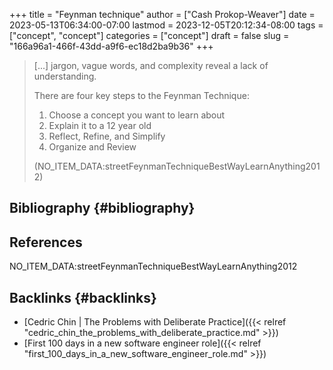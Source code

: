 +++
title = "Feynman technique"
author = ["Cash Prokop-Weaver"]
date = 2023-05-13T06:34:00-07:00
lastmod = 2023-12-05T20:12:34-08:00
tags = ["concept", "concept"]
categories = ["concept"]
draft = false
slug = "166a96a1-466f-43dd-a9f6-ec18d2ba9b36"
+++

> [...] jargon, vague words, and complexity reveal a lack of understanding.
>
> There are four key steps to the Feynman Technique:
>
> 1.  Choose a concept you want to learn about
> 2.  Explain it to a 12 year old
> 3.  Reflect, Refine, and Simplify
> 4.  Organize and Review
>
> (NO_ITEM_DATA:streetFeynmanTechniqueBestWayLearnAnything2012)


## Bibliography {#bibliography}

## References

<style>.csl-entry{text-indent: -1.5em; margin-left: 1.5em;}</style><div class="csl-bib-body">
  <div class="csl-entry">NO_ITEM_DATA:streetFeynmanTechniqueBestWayLearnAnything2012</div>
</div>


## Backlinks {#backlinks}

-   [Cedric Chin | The Problems with Deliberate Practice]({{< relref "cedric_chin_the_problems_with_deliberate_practice.md" >}})
-   [First 100 days in a new software engineer role]({{< relref "first_100_days_in_a_new_software_engineer_role.md" >}})
